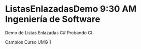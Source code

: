 # ListasEnlazadasDemo 9:30 AM Ingeniería de Software
Demo de Listas Enlazadas C#
Probando CI


Cambios Curso UMG 1
